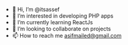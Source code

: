 - 👋 Hi, I’m @itsassef
- 👀 I’m interested in developing PHP apps
- 🌱 I’m currently learning ReactJs
- 💞️ I’m looking to collaborate on projects
- 📫 How to reach me asifmailed@gmail.com

<!---
itsassef/itsassef is a ✨ special ✨ repository because its `README.md` (this file) appears on your GitHub profile.
You can click the Preview link to take a look at your changes.
--->
